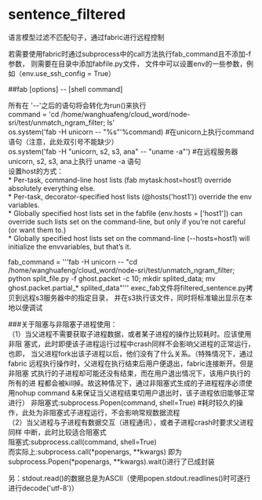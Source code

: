 # sentence_filtered
语言模型过滤不匹配句子，通过fabric进行远程控制

若需要使用fabric时通过subprocess中的call方法执行fab_command且不添加-f参数，
	则需要在目录中添加fabfile.py文件，
文件中可以设置env的一些参数，例如（env.use_ssh_config = True）   

##fab [options] -- [shell command]  

所有在 '--'之后的语句将会转化为run()来执行  
command = 'cd /home/wanghuafeng/cloud_word/node-sri/test/unmatch_ngram_filter; ls'  
os.system('fab -H unicorn -- "%s"'%command)
	#在unicorn上执行command语句（注意，此处双引号不能缺少）    
os.system('fab -H "unicorn, s2, s3, ana" -- "uname -a"')
	#在远程服务器unicorn, s2, s3, ana上执行 uname -a 语句    
设置host的方式：   
	* Per-task, command-line host lists (fab mytask:host=host1) override absolutely everything else.   
	* Per-task, decorator-specified host lists (@hosts('host1')) override the env variables.   
	* Globally specified host lists set in the fabfile (env.hosts = ['host1']) can override
	  such lists set on the command-line, but only if you’re not careful (or want them to.)    
	* Globally specified host lists set on the command-line (--hosts=host1) will initialize the envvariables, but that’s it.        

fab_command = '''fab -H unicorn -- "cd /home/wanghuafeng/cloud_word/node-sri/test/unmatch_ngram_filter;
python split_file.py -f ghost.packet -c 10;
mkdir splited_data;
mv ghost.packet.partial_* splited_data"'''
exec_fab文件将filtered_sentence.py拷贝到远程s3服务器中的指定目录，
并在s3执行该文件，同时将标准输出显示在本地以便调试

###关于阻塞与非阻塞子进程使用：  
（1）当父进程不需要获取子进程数据，或者某子进程的操作比较耗时。应该使用非阻
	塞式，此时即便该子进程运行过程中crash同样不会影响父进程的正常运行，也即，
	当父进程fork出该子进程以后，他们没有了什么关系。（特殊情况下，通过fabric
	远程执行操作时，父进程在执行结束后用户便退出，fabric连接断开。但是非阻塞
	式执行的子进程却可能还没有结束，而在用户退出情况下，该用户执行的所有的进
	程都会被kill掉。故这种情况下，通过非阻塞式生成的子进程程序必须使用nohup 
	command &来保证当父进程结束切用户退出时，该子进程依旧能够正常进行）
非阻塞式:subprocess.Popen(command, shell=True)
	#耗时较久的操作，此处为非阻塞式子进程运行，不会影响常规数据流程    
（2）当父进程与子进程有数据交互（进程通讯），或者子进程crash时要求父进程同样
	中断，此时比较适合阻塞式    
阻塞式:subprocess.call(command, shell=True)    
	而实际上:subprocess.call(*popenargs, **kwargs) 
	即为 subprocess.Popen(*popenargs, **kwargs).wait()进行了已成封装    

另：stdout.read()的数据总是为ASCII（使用popen.stdout.readlines()时可逐行进行decode('utf-8')）    
